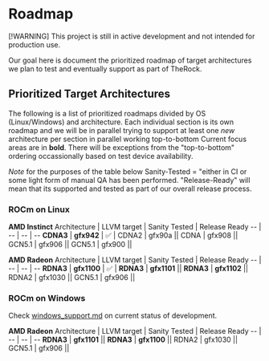 # Roadmap

[!WARNING] This project is still in active development and not intended for production use.

Our goal here is document the prioritized roadmap of target architectures we plan to test and eventually support as part of TheRock.

## Prioritized Target Architectures

The following is a list of prioritized roadmaps divided by OS (Linux/Windows) and architecture. Each individual section is its own roadmap and we will be in parallel trying to support at least one *new* architecture per section in parallel working top-to-bottom Current focus areas are in __bold__. There will be exceptions from the "top-to-bottom" ordering occassionally based on test device availability.

*Note* for the purposes of the table below Sanity-Tested = "either in CI or some light form of manual QA has been performed. "Release-Ready" will mean that its supported and tested as part of our overall release process.

### ROCm on Linux

**AMD Instinct**
Architecture | LLVM target | Sanity Tested | Release Ready
-- | -- | -- | --
**CDNA3** | **gfx942** | ✅ |
CDNA2 | gfx90a ||
CDNA | gfx908 ||
GCN5.1 | gfx906 ||
GCN5.1 | gfx900 ||

**AMD Radeon**
Architecture | LLVM target | Sanity Tested | Release Ready
-- | -- | -- | --
**RDNA3** | **gfx1100** | ✅ |
**RDNA3** | **gfx1101** ||
**RDNA3** | **gfx1102** ||
RDNA2 | gfx1030 ||
GCN5.1 | gfx906 ||

### ROCm on Windows

Check [windows_support.md](docs/development/windows_support.md) on current status of development.

**AMD Radeon**
Architecture | LLVM target | Sanity Tested | Release Ready
-- | -- | -- | --
**RDNA3** | **gfx1101** ||
**RDNA3** | **gfx1100** ||
RDNA2 | gfx1030 ||
GCN5.1 | gfx906 ||

